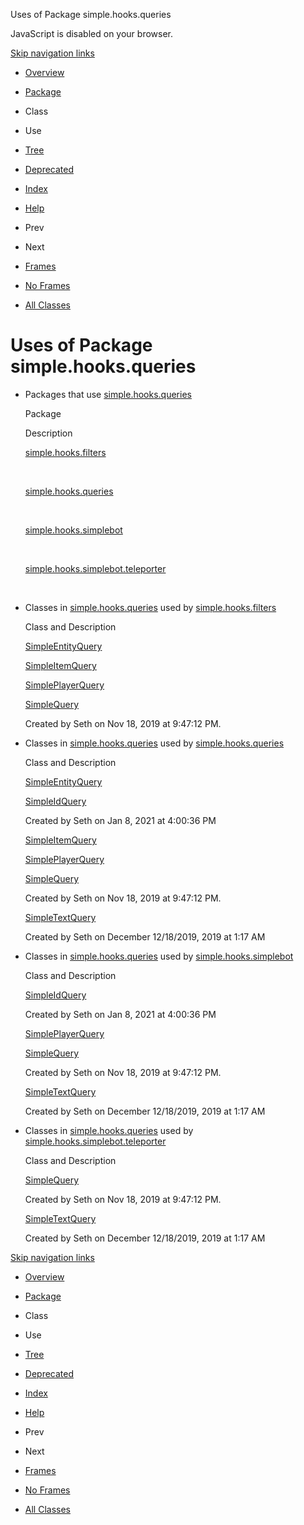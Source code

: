 Uses of Package simple.hooks.queries   <!-- try { if (location.href.indexOf('is-external=true') == -1) { parent.document.title="Uses of Package simple.hooks.queries"; } } catch(err) { } //-->

JavaScript is disabled on your browser.

[Skip navigation links](#skip.navbar.top "Skip navigation links")

*   [Overview](../../../overview-summary.html)
*   [Package](package-summary.html)
*   Class
*   Use
*   [Tree](package-tree.html)
*   [Deprecated](../../../deprecated-list.html)
*   [Index](../../../index-files/index-1.html)
*   [Help](../../../help-doc.html)

*   Prev
*   Next

*   [Frames](../../../index.html?simple/hooks/queries/package-use.html)
*   [No Frames](package-use.html)

*   [All Classes](../../../allclasses-noframe.html)

<!-- allClassesLink = document.getElementById("allclasses\_navbar\_top"); if(window==top) { allClassesLink.style.display = "block"; } else { allClassesLink.style.display = "none"; } //-->

Uses of Package  
simple.hooks.queries
======================================

*   Packages that use [simple.hooks.queries](../../../simple/hooks/queries/package-summary.html) 
    
    Package
    
    Description
    
    [simple.hooks.filters](#simple.hooks.filters)
    
     
    
    [simple.hooks.queries](#simple.hooks.queries)
    
     
    
    [simple.hooks.simplebot](#simple.hooks.simplebot)
    
     
    
    [simple.hooks.simplebot.teleporter](#simple.hooks.simplebot.teleporter)
    
     
    
*   Classes in [simple.hooks.queries](../../../simple/hooks/queries/package-summary.html) used by [simple.hooks.filters](../../../simple/hooks/filters/package-summary.html) 
    
    Class and Description
    
    [SimpleEntityQuery](../../../simple/hooks/queries/class-use/SimpleEntityQuery.html#simple.hooks.filters) 
    
    [SimpleItemQuery](../../../simple/hooks/queries/class-use/SimpleItemQuery.html#simple.hooks.filters) 
    
    [SimplePlayerQuery](../../../simple/hooks/queries/class-use/SimplePlayerQuery.html#simple.hooks.filters) 
    
    [SimpleQuery](../../../simple/hooks/queries/class-use/SimpleQuery.html#simple.hooks.filters)
    
    Created by Seth on Nov 18, 2019 at 9:47:12 PM.
    
*   Classes in [simple.hooks.queries](../../../simple/hooks/queries/package-summary.html) used by [simple.hooks.queries](../../../simple/hooks/queries/package-summary.html) 
    
    Class and Description
    
    [SimpleEntityQuery](../../../simple/hooks/queries/class-use/SimpleEntityQuery.html#simple.hooks.queries) 
    
    [SimpleIdQuery](../../../simple/hooks/queries/class-use/SimpleIdQuery.html#simple.hooks.queries)
    
    Created by Seth on Jan 8, 2021 at 4:00:36 PM
    
    [SimpleItemQuery](../../../simple/hooks/queries/class-use/SimpleItemQuery.html#simple.hooks.queries) 
    
    [SimplePlayerQuery](../../../simple/hooks/queries/class-use/SimplePlayerQuery.html#simple.hooks.queries) 
    
    [SimpleQuery](../../../simple/hooks/queries/class-use/SimpleQuery.html#simple.hooks.queries)
    
    Created by Seth on Nov 18, 2019 at 9:47:12 PM.
    
    [SimpleTextQuery](../../../simple/hooks/queries/class-use/SimpleTextQuery.html#simple.hooks.queries)
    
    Created by Seth on December 12/18/2019, 2019 at 1:17 AM
    
*   Classes in [simple.hooks.queries](../../../simple/hooks/queries/package-summary.html) used by [simple.hooks.simplebot](../../../simple/hooks/simplebot/package-summary.html) 
    
    Class and Description
    
    [SimpleIdQuery](../../../simple/hooks/queries/class-use/SimpleIdQuery.html#simple.hooks.simplebot)
    
    Created by Seth on Jan 8, 2021 at 4:00:36 PM
    
    [SimplePlayerQuery](../../../simple/hooks/queries/class-use/SimplePlayerQuery.html#simple.hooks.simplebot) 
    
    [SimpleQuery](../../../simple/hooks/queries/class-use/SimpleQuery.html#simple.hooks.simplebot)
    
    Created by Seth on Nov 18, 2019 at 9:47:12 PM.
    
    [SimpleTextQuery](../../../simple/hooks/queries/class-use/SimpleTextQuery.html#simple.hooks.simplebot)
    
    Created by Seth on December 12/18/2019, 2019 at 1:17 AM
    
*   Classes in [simple.hooks.queries](../../../simple/hooks/queries/package-summary.html) used by [simple.hooks.simplebot.teleporter](../../../simple/hooks/simplebot/teleporter/package-summary.html) 
    
    Class and Description
    
    [SimpleQuery](../../../simple/hooks/queries/class-use/SimpleQuery.html#simple.hooks.simplebot.teleporter)
    
    Created by Seth on Nov 18, 2019 at 9:47:12 PM.
    
    [SimpleTextQuery](../../../simple/hooks/queries/class-use/SimpleTextQuery.html#simple.hooks.simplebot.teleporter)
    
    Created by Seth on December 12/18/2019, 2019 at 1:17 AM
    

[Skip navigation links](#skip.navbar.bottom "Skip navigation links")

*   [Overview](../../../overview-summary.html)
*   [Package](package-summary.html)
*   Class
*   Use
*   [Tree](package-tree.html)
*   [Deprecated](../../../deprecated-list.html)
*   [Index](../../../index-files/index-1.html)
*   [Help](../../../help-doc.html)

*   Prev
*   Next

*   [Frames](../../../index.html?simple/hooks/queries/package-use.html)
*   [No Frames](package-use.html)

*   [All Classes](../../../allclasses-noframe.html)

<!-- allClassesLink = document.getElementById("allclasses\_navbar\_bottom"); if(window==top) { allClassesLink.style.display = "block"; } else { allClassesLink.style.display = "none"; } //-->